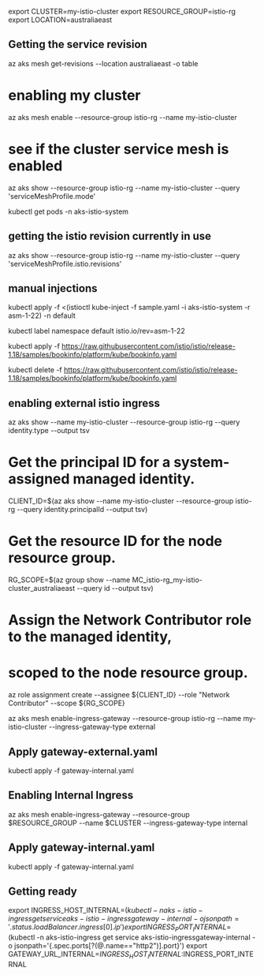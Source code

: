 export CLUSTER=my-istio-cluster
export RESOURCE_GROUP=istio-rg
export LOCATION=australiaeast

## Getting the service revision 
az aks mesh get-revisions --location australiaeast -o table


# enabling my cluster 
az aks mesh enable --resource-group istio-rg --name my-istio-cluster

# see if the cluster service mesh is enabled

az aks show --resource-group istio-rg --name my-istio-cluster  --query 'serviceMeshProfile.mode'


kubectl get pods -n aks-istio-system

## getting the istio revision currently in use
az aks show --resource-group istio-rg --name my-istio-cluster  --query 'serviceMeshProfile.istio.revisions'

## manual injections
kubectl apply -f <(istioctl kube-inject -f sample.yaml -i aks-istio-system -r asm-1-22) -n default

kubectl label namespace default istio.io/rev=asm-1-22


kubectl apply -f https://raw.githubusercontent.com/istio/istio/release-1.18/samples/bookinfo/platform/kube/bookinfo.yaml


kubectl delete -f https://raw.githubusercontent.com/istio/istio/release-1.18/samples/bookinfo/platform/kube/bookinfo.yaml

## enabling external istio ingress

az aks show --name my-istio-cluster --resource-group istio-rg --query identity.type --output tsv

# Get the principal ID for a system-assigned managed identity.

CLIENT_ID=$(az aks show --name my-istio-cluster --resource-group istio-rg  --query identity.principalId --output tsv)

# Get the resource ID for the node resource group.
RG_SCOPE=$(az group show --name MC_istio-rg_my-istio-cluster_australiaeast --query id --output tsv)

# Assign the Network Contributor role to the managed identity,
# scoped to the node resource group.
az role assignment create --assignee ${CLIENT_ID} --role "Network Contributor" --scope ${RG_SCOPE}

az aks mesh enable-ingress-gateway --resource-group istio-rg --name my-istio-cluster --ingress-gateway-type external


## Apply gateway-external.yaml 

kubectl apply -f gateway-internal.yaml




## Enabling Internal Ingress

az aks mesh enable-ingress-gateway --resource-group $RESOURCE_GROUP --name $CLUSTER --ingress-gateway-type internal

## Apply gateway-internal.yaml 

kubectl apply -f gateway-internal.yaml

## Getting ready 

export INGRESS_HOST_INTERNAL=$(kubectl -n aks-istio-ingress get service aks-istio-ingressgateway-internal -o jsonpath='{.status.loadBalancer.ingress[0].ip}')
export INGRESS_PORT_INTERNAL=$(kubectl -n aks-istio-ingress get service aks-istio-ingressgateway-internal -o jsonpath='{.spec.ports[?(@.name=="http2")].port}')
export GATEWAY_URL_INTERNAL=$INGRESS_HOST_INTERNAL:$INGRESS_PORT_INTERNAL